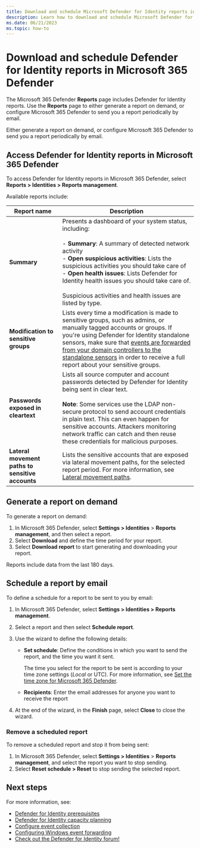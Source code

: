 ```yaml
---
title: Download and schedule Microsoft Defender for Identity reports in Microsoft 365 Defender
description: Learn how to download and schedule Microsoft Defender for Identity reports from Microsoft 365 Defender.
ms.date: 06/21/2023
ms.topic: how-to
---
```


# Download and schedule Defender for Identity reports in Microsoft 365 Defender

The Microsoft 365 Defender **Reports** page includes Defender for Identity reports. Use the **Reports** page to either generate a report on demand, or configure Microsoft 365 Defender to send you a report periodically by email.

Either generate a report on demand, or configure Microsoft 365 Defender to send you a report periodically by email.

## Access Defender for Identity reports in Microsoft 365 Defender

To access Defender for Identity reports in Microsoft 365 Defender, select **Reports > Identities > Reports management**.

Available reports include:

|Report name  |Description  |
|---------|---------|
|**Summary**| Presents a dashboard of your system status, including: <br><br>- **Summary**: A summary of detected network activity <br>- **Open suspicious activities**: Lists the suspicious activities you should take care of <br>- **Open health issues**: Lists Defender for Identity health issues you should take care of. <br><br> Suspicious activities and health issues are listed by type. |
|**Modification to sensitive groups**     |    Lists every time a modification is made to sensitive groups, such as admins, or manually tagged accounts or groups. If you're using Defender for Identity standalone sensors, make sure that [events are forwarded from your domain controllers to the standalone sensors](configure-event-forwarding.md) in order to receive a full report about your sensitive groups.     |
|**Passwords exposed in cleartext**     | Lists all source computer and account passwords detected by Defender for Identity being sent in clear text. <br><br>**Note**: Some services use the LDAP non-secure protocol to send account credentials in plain text. This can even happen for sensitive accounts. Attackers monitoring network traffic can catch and then reuse these credentials for malicious purposes.     |
| **Lateral movement paths to sensitive accounts** | Lists the sensitive accounts that are exposed via lateral movement paths, for the selected report period. For more information, see [Lateral movement paths](/defender-for-identity/classic-use-case-lateral-movement-path). |

## Generate a report on demand

To generate a report on demand:

1. In Microsoft 365 Defender, select **Settings > Identities** > **Reports management**, and then select a report.
1. Select **Download** and define the time period for your report.
1. Select **Download report** to start generating and downloading your report.

Reports include data from the last 180 days.

## Schedule a report by email

To define a schedule for a report to be sent to you by email:

1. In Microsoft 365 Defender, select **Settings > Identities > Reports management**.

1. Select a report and then select **Schedule report**.

1. Use the wizard to define the following details:

    - **Set schedule**: Define the conditions in which you want to send the report, and the time you want it sent. 

        The time you select for the report to be sent is according to your time zone settings (*Local* or UTC). For more information, see [Set the time zone for Microsoft 365 Defender](/microsoft-365/security/defender/m365d-time-zone).

    - **Recipients**: Enter the email addresses for anyone you want to receive the report

1. At the end of the wizard, in the **Finish** page, select **Close** to close the wizard.

### Remove a scheduled report

To remove a scheduled report and stop it from being sent:

1. In Microsoft 365 Defender, select **Settings > Identities** > **Reports management**, and select the report you want to stop sending.
1. Select **Reset schedule > Reset** to stop sending the selected report.


## Next steps

For more information, see:

- [Defender for Identity prerequisites](prerequisites.md)
- [Defender for Identity capacity planning](capacity-planning.md)
- [Configure event collection](configure-event-collection.md)
- [Configuring Windows event forwarding](configure-event-forwarding.md)
- [Check out the Defender for Identity forum!](<https://aka.ms/MDIcommunity>)
